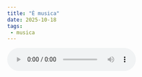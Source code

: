 ```yaml
---
title: "È musica"
date: 2025-10-18
tags:
 - musica
---
```


<audio controls>
<source src="/audio/20251018091658.mp3" type="audio/mpeg">
  Il tuo browser non supporta l'audio HTML5.
</audio>
